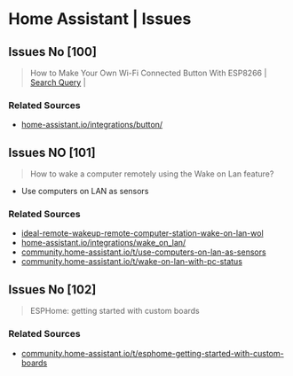 # Home Assistant | Issues 
## Issues No [100]
> How to Make Your Own Wi-Fi Connected Button With ESP8266 | <a href="">Search Query</a> | 
### Related Sources
 * <a href="https://www.home-assistant.io/integrations/button/">home-assistant.io/integrations/button/</a>

## Issues NO [101]
> How to wake a computer remotely using the Wake on Lan feature?
* Use computers on LAN as sensors 
### Related Sources
  * <a href="https://www.pointdev.com/en/faq/faq-ideal-remote-wakeup-remote-computer-station-wake-on-lan-wol-id-943.html"> ideal-remote-wakeup-remote-computer-station-wake-on-lan-wol</a>
  * <a href="https://www.home-assistant.io/integrations/wake_on_lan/">home-assistant.io/integrations/wake_on_lan/</a>
  * <a href="https://community.home-assistant.io/t/use-computers-on-lan-as-sensors/13536">community.home-assistant.io/t/use-computers-on-lan-as-sensors</a>
  * <a href="https://community.home-assistant.io/t/wake-on-lan-with-pc-status/205419">community.home-assistant.io/t/wake-on-lan-with-pc-status</a>
## Issues No [102]
> ESPHome: getting started with custom boards
### Related Sources
* <a href="https://community.home-assistant.io/t/esphome-getting-started-with-custom-boards/163015">community.home-assistant.io/t/esphome-getting-started-with-custom-boards</a>

